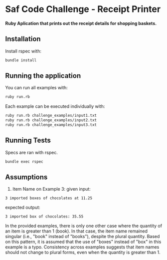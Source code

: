 # Saf Code Challenge - Receipt Printer

#### Ruby Aplication that prints out the receipt details for shopping baskets.

Installation
-----------------------
Install rspec with:
```bash
bundle install
```

Running the application
-----------------------
You can run all examples with:
```bash
ruby run.rb
```
Each example can be executed individually with:
```bash
ruby run.rb challenge_examples/input1.txt
ruby run.rb challenge_examples/input2.txt
ruby run.rb challenge_examples/input3.txt
```

Running Tests
-----------------------
Specs are ran with rspec.
```bash
bundle exec rspec
```

Assumptions
-----------------------
1) Item Name on Example 3:
given input:
```
3 imported boxes of chocolates at 11.25
```
expected output:
```
3 imported box of chocolates: 35.55
```

In the provided examples, there is only one other case where the quantity of an item is greater than 1 (book). In that case, the item name remained singular (i.e., "book" instead of "books"), despite the plural quantity.
Based on this pattern, it is assumed that the use of "boxes" instead of "box" in this example is a typo. Consistency across examples suggests that item names should not change to plural forms, even when the quantity is greater than 1.
